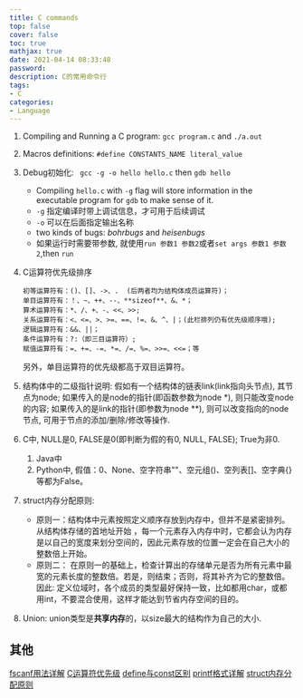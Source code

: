 ```yaml
---
title: C commands
top: false
cover: false
toc: true
mathjax: true
date: 2021-04-14 08:33:48
password:
description: C的常用命令行
tags:
- C
categories:
- Language
---
```


1. Compiling and Running a C program: `gcc program.c` and `./a.out`
2. Macros definitions: `#define CONSTANTS_NAME literal_value`
3. Debug初始化: ` gcc -g -o hello hello.c` then `gdb hello`
   - Compiling `hello.c` with `-g` flag will store information in the executable program for `gdb` to make sense of it.
   - `-g` 指定编译时带上调试信息，才可用于后续调试
   - `-o` 可以在后面指定输出名称
   - two kinds of bugs: *bohrbugs* and *heisenbugs*
   - 如果运行时需要带参数, 就使用`run 参数1 参数2`或者`set args 参数1 参数2`,then `run`

4. C运算符优先级排序

   ```N
   初等运算符有：()、[]、->、.  (后两者均为结构体成员运算符)；
   单目运算符有：！、~、++、--、**sizeof**、&、*；
   算术运算符有：*、/、+、-、<<、>>;
   关系运算符有：<、<=、>、>=、==、!=、&、^、|；(此栏排列仍有优先级顺序哦);
   逻辑运算符有：&&、||；
   条件运算符有：?:（即三目运算符）;
   赋值运算符有：=、+=、-=、*=、/=、%=、>>=、<<=；等
   ```

   另外，单目运算符的优先级都高于双目运算符。

5. 结构体中的二级指针说明: 假如有一个结构体的链表link(link指向头节点), 其节点为node; 如果传入的是node的指针(即函数参数为node *), 则只能改变node的内容; 如果传入的是link的指针(即参数为node **), 则可以改变指向的node节点, 可用于节点的添加/删除/修改等操作.

6. C中, NULL是0, FALSE是0(即判断为假的有0, NULL, FALSE); True为非0.
   1. Java中
   2. Python中, 假值：0、None、空字符串""、空元组()、空列表[]、空字典{}等都为False。

7. struct内存分配原则:

	-   原则一：结构体中元素按照定义顺序存放到内存中，但并不是紧密排列。从结构体存储的首地址开始 ，每一个元素存入内存中时，它都会认为内存是以自己的宽度来划分空间的，因此元素存放的位置一定会在自己大小的整数倍上开始。
	-   原则二： 在原则一的基础上，检查计算出的存储单元是否为所有元素中最宽的元素长度的整数倍。若是，则结束；否则，将其补齐为它的整数倍。
因此: 定义位域时，各个成员的类型最好保持一致，比如都用char，或都用int，不要混合使用，这样才能达到节省内存空间的目的。
8. Union: union类型是**共享内存**的，以size最大的结构作为自己的大小.
	
## 其他

[fscanf用法详解](https://web.archive.org/web/20210509052850/https://zhuanlan.zhihu.com/p/69038922)
[C运算符优先级](https://www.runoob.com/cprogramming/c-operators.html)
[define与const区别](https://www.runoob.com/cprogramming/c-constants.html)
[printf格式详解](https://zhuanlan.zhihu.com/p/358190927)
[struct内存分配原则](https://www.runoob.com/note/33842)